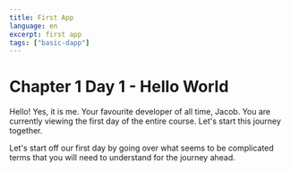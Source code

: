 ```yaml
---
title: First App
language: en
excerpt: first app 
tags: ["basic-dapp"] 
---
```

# Chapter 1 Day 1 - Hello World

Hello! Yes, it is me. Your favourite developer of all time, Jacob. You are currently viewing the first day of the entire course. Let's start this journey together.

Let's start off our first day by going over what seems to be complicated terms that you will need to understand for the journey ahead.